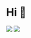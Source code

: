 # Hi 👋

<img src="https://img.shields.io/badge/Haskell-5E5086?style=flat&logo=Haskell&logoColor=white"/>
<img src="https://img.shields.io/badge/TypeScript-3178C6?style=flat&logo=TypeScript&logoColor=white"/>
